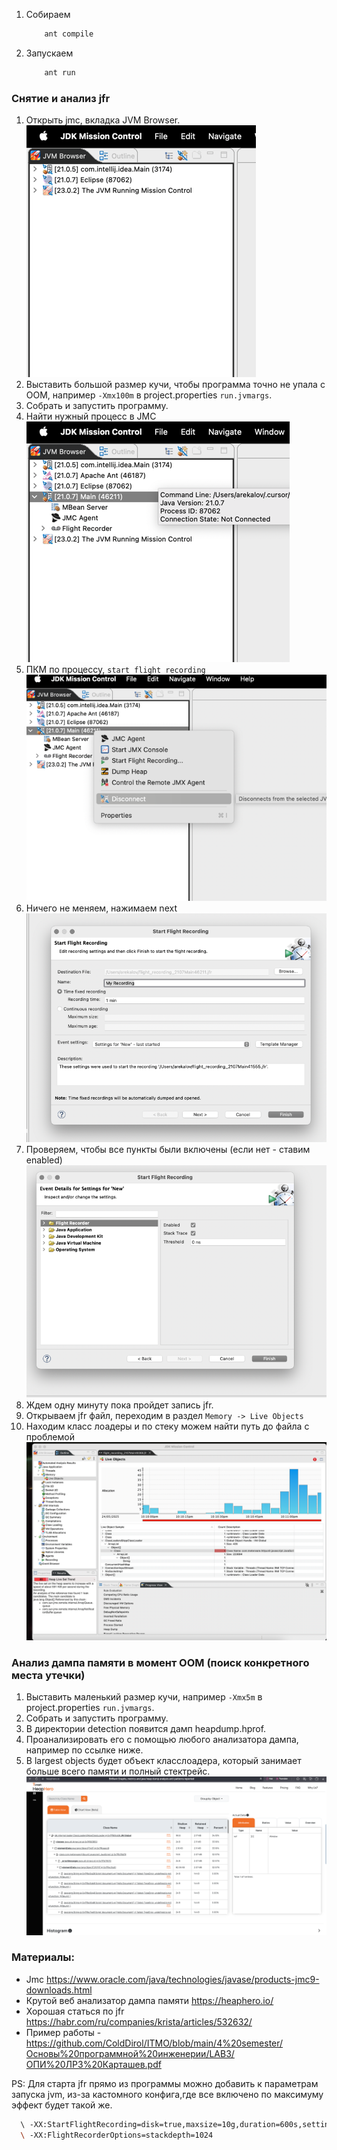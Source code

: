 1. Собираем
    ```bash
        ant compile
    ```
2. Запускаем
    ```bash
        ant run
    ```

### Снятие и анализ jfr
1. Открыть jmc, вкладка JVM Browser.
   ![img.png](imgs/img2.png)
2. Выставить большой размер кучи, чтобы программа точно не упала с OOM, например `-Xmx100m` в project.properties `run.jvmargs`.
3. Собрать и запустить программу.
4. Найти нужный процесс в JMC
   ![img.png](imgs/img3.png)
5. ПКМ по процессу, `start flight recording`
   ![img.png](imgs/img4.png)
6. Ничего не меняем, нажимаем next
   ![img.png](imgs/img5.png)
7. Проверяем, чтобы все пункты были включены (если нет - ставим enabled)
   ![img.png](imgs/img6.png)
8. Ждем одну минуту пока пройдет запись jfr.
9. Открываем jfr файл, переходим в раздел `Memory -> Live Objects`
10. Находим класс лоадеры и по стеку можем найти путь до файла с проблемой
    ![img.png](imgs/img7.png)


### Анализ дампа памяти в момент OOM (поиск конкретного места утечки)
1. Выставить маленький размер кучи, например `-Xmx5m` в project.properties `run.jvmargs`.
2. Собрать и запустить программу.
3. В директории detection появится дамп heapdump.hprof.
4. Проанализировать его с помощью любого анализатора дампа, например по ссылке ниже.
5. В largest objects будет объект класслоадера, который занимает больше всего памяти и полный стектрейс.
![img.png](imgs/img.png)


### Материалы:
- Jmc https://www.oracle.com/java/technologies/javase/products-jmc9-downloads.html
- Крутой веб анализатор дампа памяти https://heaphero.io/
- Хорошая статься по jfr https://habr.com/ru/companies/krista/articles/532632/
- Пример работы - https://github.com/ColdDirol/ITMO/blob/main/4%20semester/Основы%20программной%20инженерии/LAB3/ОПИ%20ЛР3%20Карташев.pdf


PS: Для старта jfr прямо из программы можно добавить к параметрам запуска jvm, из-за кастомного конфига,где все включено 
по максимуму эффект будет такой же.
```bash
  \ -XX:StartFlightRecording=disk=true,maxsize=10g,duration=600s,settings=detection/custom_profile.jfc\
  \ -XX:FlightRecorderOptions=stackdepth=1024 
```